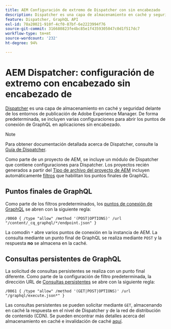 ```yaml
---
title: AEM Configuración de extremo de Dispatcher con sin encabezado
description: Dispatcher es una capa de almacenamiento en caché y seguridad situada frente a los entornos de publicación de Adobe Experience Manager. Se utilizan varias configuraciones para abrir puntos de conexión de GraphQL en aplicaciones sin encabezado.
feature: Dispatcher, GraphQL API
exl-id: 78a20021-910f-4cf0-87bf-6e2223994f76
source-git-commit: 316680823fe4bc85e1f4359305047c0d1f517dc7
workflow-type: tm+mt
source-wordcount: '232'
ht-degree: 94%

---
```



# AEM Dispatcher: configuración de extremo con encabezado sin encabezado de

[Dispatcher](https://experienceleague.adobe.com/docs/experience-manager-dispatcher/using/dispatcher.html?lang=es) es una capa de almacenamiento en caché y seguridad delante de los entornos de publicación de Adobe Experience Manager. De forma predeterminada, se incluyen varias configuraciones para abrir los puntos de conexión de GraphQL en aplicaciones sin encabezado.

>[!NOTE]
>
>Para obtener documentación detallada acerca de Dispatcher, consulte la [Guía de Dispatcher](https://experienceleague.adobe.com/docs/experience-manager-dispatcher/using/dispatcher.html?lang=es).

Como parte de un proyecto de AEM, se incluye un módulo de Dispatcher que contiene configuraciones para Dispatcher. Los proyectos recién generados a partir del [Tipo de archivo del proyecto de AEM](https://github.com/adobe/aem-project-archetype) incluyen automáticamente [filtros](https://experienceleague.adobe.com/docs/experience-manager-dispatcher/using/configuring/dispatcher-configuration.html?lang=es?#defining-a-filter) que habilitan los puntos finales de GraphQL.

## Puntos finales de GraphQL

Como parte de los filtros predeterminados, los [puntos de conexión de GraphQL](/help/headless/graphql-api/graphql-endpoint.md) se abren con la siguiente regla:

```
/0060 { /type "allow" /method '(POST|OPTIONS)' /url "/content/_cq_graphql/*/endpoint.json" }
```

La comodín `*` abre varios puntos de conexión en la instancia de AEM. La consulta mediante un punto final de GraphQL se realiza mediante `POST` y la respuesta **no** se almacena en la caché.

## Consultas persistentes de GraphQL

La solicitud de consultas persistentes se realiza con un punto final diferente. Como parte de la configuración de filtro predeterminada, la dirección URL de [Consultas persistentes](/help/headless/graphql-api/persisted-queries.md) se abre con la siguiente regla:

```
/0061 { /type "allow" /method '(GET|POST|OPTIONS)' /url "/graphql/execute.json*" }
```

Las consultas persistentes se pueden solicitar mediante `GET`, almacenando en caché la respuesta en el nivel de Dispatcher y de la red de distribución de contenido (CDN). Se pueden encontrar más detalles acerca del almacenamiento en caché e invalidación de caché [aquí](/help/implementing/dispatcher/caching.md).
